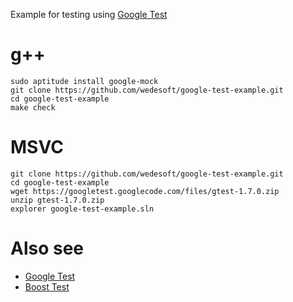 Example for testing using [Google Test](https://code.google.com/p/googletest/)

# g++

```Shell
sudo aptitude install google-mock
git clone https://github.com/wedesoft/google-test-example.git
cd google-test-example
make check
```

# MSVC

```Shell
git clone https://github.com/wedesoft/google-test-example.git
cd google-test-example
wget https://googletest.googlecode.com/files/gtest-1.7.0.zip
unzip gtest-1.7.0.zip
explorer google-test-example.sln
```

# Also see

* [Google Test][1]
* [Boost Test][2]

[1]: https://code.google.com/p/googletest/
[2]: http://www.boost.org/doc/libs/1_59_0/libs/test/doc/html/index.html
